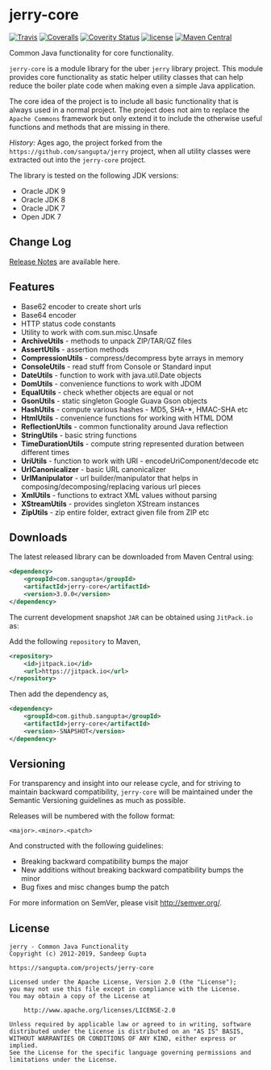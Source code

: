 # jerry-core

[![Travis](https://img.shields.io/travis/sangupta/jerry-core.svg)]()
[![Coveralls](https://img.shields.io/coveralls/sangupta/jerry-core.svg)]()
[![Coverity Status](https://img.shields.io/coverity/scan/11900.svg)](https://scan.coverity.com/projects/sangupta-jerry-core)
[![license](https://img.shields.io/github/license/sangupta/jerry-core.svg)]()
[![Maven Central](https://img.shields.io/maven-central/v/com.sangupta/jerry-core.svg)]()

Common Java functionality for core functionality.

`jerry-core` is a module library for the uber `jerry` library project. This module provides core functionality 
as static helper utility classes that can help reduce the boiler plate code when making even a simple Java
application. 

The core idea of the project is to include all basic functionality that is always used in a normal project. The project
does not aim to replace the `Apache Commons` framework but only extend it to include the otherwise useful functions and
methods that are missing in there.

_History:_ Ages ago, the project forked from the `https://github.com/sangupta/jerry` project, when all utility classes were extracted
out into the `jerry-core` project.

The library is tested on the following JDK versions:

* Oracle JDK 9
* Oracle JDK 8
* Oracle JDK 7
* Open JDK 7

## Change Log

[Release Notes](https://github.com/sangupta/jerry-core/blob/master/RELEASE-NOTES.md) are available here.

## Features


* Base62 encoder to create short urls
* Base64 encoder
* HTTP status code constants
* Utility to work with com.sun.misc.Unsafe 
* **ArchiveUtils** - methods to unpack ZIP/TAR/GZ files
* **AssertUtils** - assertion methods
* **CompressionUtils** - compress/decompress byte arrays in memory
* **ConsoleUtils** - read stuff from Console or Standard input
* **DateUtils** - function to work with java.util.Date objects
* **DomUtils** - convenience functions to work with JDOM 
* **EqualUtils** - check whether objects are equal or not
* **GsonUtils** - static singleton Google Guava Gson objects 
* **HashUtils** - compute various hashes - MD5, SHA-*, HMAC-SHA etc
* **HtmlUtils** - convenience functions for working with HTML DOM
* **ReflectionUtils** - common functionality around Java reflection
* **StringUtils** - basic string functions
* **TimeDurationUtils** - compute string represented duration between different times
* **UriUtils** - function to work with URI - encodeUriComponent/decode etc
* **UrlCanonicalizer** - basic URL canonicalizer
* **UrlManipulator** - url builder/manipulator that helps in composing/decomposing/replacing various url pieces
* **XmlUtils** - functions to extract XML values without parsing
* **XStreamUtils** - provides singleton XStream instances
* **ZipUtils** - zip entire folder, extract given file from ZIP etc

## Downloads

The latest released library can be downloaded from Maven Central using:

```xml
<dependency>
    <groupId>com.sangupta</groupId>
    <artifactId>jerry-core</artifactId>
    <version>3.0.0</version>
</dependency>
```

The current development snapshot `JAR` can be obtained using `JitPack.io` as:

Add the following `repository` to Maven,

```xml
<repository>
	<id>jitpack.io</id>
	<url>https://jitpack.io</url>
</repository>
```

Then add the dependency as,

```xml
<dependency>
    <groupId>com.github.sangupta</groupId>
    <artifactId>jerry-core</artifactId>
    <version>-SNAPSHOT</version>
</dependency>
```

## Versioning

For transparency and insight into our release cycle, and for striving to maintain backward compatibility, 
`jerry-core` will be maintained under the Semantic Versioning guidelines as much as possible.

Releases will be numbered with the follow format:

`<major>.<minor>.<patch>`

And constructed with the following guidelines:

* Breaking backward compatibility bumps the major
* New additions without breaking backward compatibility bumps the minor
* Bug fixes and misc changes bump the patch

For more information on SemVer, please visit http://semver.org/.

## License
	
```
jerry - Common Java Functionality
Copyright (c) 2012-2019, Sandeep Gupta

https://sangupta.com/projects/jerry-core

Licensed under the Apache License, Version 2.0 (the "License");
you may not use this file except in compliance with the License.
You may obtain a copy of the License at

	http://www.apache.org/licenses/LICENSE-2.0

Unless required by applicable law or agreed to in writing, software
distributed under the License is distributed on an "AS IS" BASIS,
WITHOUT WARRANTIES OR CONDITIONS OF ANY KIND, either express or implied.
See the License for the specific language governing permissions and
limitations under the License.
```

